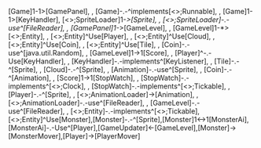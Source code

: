 [Game]1-1>[GamePanel], , [Game]-.-^implements[<<Interface>>;Runnable], , [Game]1-1>[KeyHandler], [<<Static>>;SpriteLoader]1-*>[Sprite], , [<<Static>>;SpriteLoader]-.-use^[FileReader], , [GamePanel]1-*>[GameLevel], , [GameLevel]1-*>[<<Abstract>>;Entity], , [<<Abstract>>;Entity]^Use[Player], , [<<Abstract>>;Entity]^Use[Cloud], , [<<Abstract>>;Entity]^Use[Coin], , [<<Abstract>>;Entity]^Use[Tile], , [Coin]-.-use^[java.util.Random], , [GameLevel]1->1[Score], , [Player]^-.-Use[KeyHandler], , [KeyHandler]-.-implements^[KeyListener], , [Tile]-.-^[Sprite], , [Cloud]-.-^[Sprite], , [Animation]-.-use^[Sprite], , [Coin]-.-^[Animation], , [Score]1->1[StopWatch], , [StopWatch]-.-implements^[<<Interface>>;Clock], , [StopWatch]-.-implements^[<<Interface>>;Tickable], , [Player]-.-^[Sprite], , [<<Static>>;AnimationLoader]->[Animation], , [<<Static>>;AnimationLoader]-.-use^[FileReader], , [GameLevel]-.-use^[FileReader], , [<<Abstract>>;Entity]-.-implements^[<<Interface>>;Tickable],[<<Abstract>>;Entity]^Use[Monster],[Monster]-.-^[Sprite],[Monster]1<->1[MonsterAi],[MonsterAi]-.-Use^[Player],[GameUpdater]<-[GameLevel],[Monster]->[MonsterMover],[Player]->[PlayerMover]